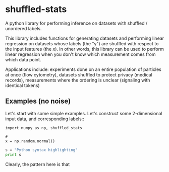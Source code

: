 shuffled-stats
===========
A python library for performing inference on datasets with shuffled / unordered labels. 

This library includes functions for generating datasets and performing linear regression on datasets whose labels (the "y") are shuffled with respect to the input features (the $x$). In other words, this library can be used to perform linear regression when you don't know which measurement comes from which data point.

Applications include: experiments done on an entire population of particles at once (flow cytometry), datasets shuffled to protect privacy (medical records), measurements where the ordering is unclear (signaling with identical tokens)

Examples (no noise)
-------
Let's start with some simple examples. Let's construct some 2-dimensional input data, and corresponding labels::

	import numpy as np, shuffled_stats

	#
	x = np.random.normal() 


```python
s = "Python syntax highlighting"
print s
```

Clearly, the pattern here is that 
